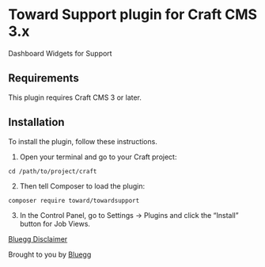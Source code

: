 # Toward Support plugin for Craft CMS 3.x

Dashboard Widgets for Support

## Requirements

This plugin requires Craft CMS 3 or later.

## Installation

To install the plugin, follow these instructions.

1. Open your terminal and go to your Craft project:

```
cd /path/to/project/craft
```

2. Then tell Composer to load the plugin:

```
composer require toward/towardsupport
```

3. In the Control Panel, go to Settings → Plugins and click the “Install” button for Job Views.

[Bluegg Disclaimer](https://github.com/Bluegg/bluegg-open-source-disclaimer)

Brought to you by [Bluegg](https://bluegg.co.uk)
